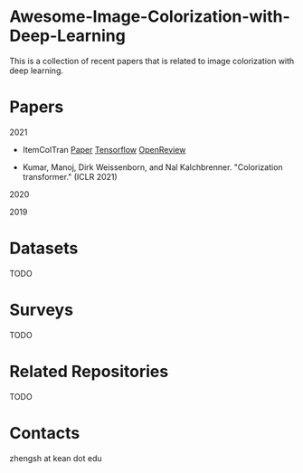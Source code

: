 # Awesome-Image-Colorization-with-Deep-Learning
This is a collection of recent papers that is related to image colorization with deep learning. 

# Papers
2021
- ItemColTran
[Paper](https://arxiv.org/pdf/2102.04432)
[Tensorflow](https://github.com/google-research/google-research)
[OpenReview](https://openreview.net/forum?id=5NA1PinlGFu)

* Kumar, Manoj, Dirk Weissenborn, and Nal Kalchbrenner. "Colorization transformer." (ICLR 2021)

2020

2019

# Datasets
TODO

# Surveys
TODO

# Related Repositories
TODO

# Contacts
zhengsh at kean dot edu

